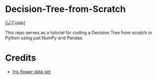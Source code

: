 # Decision-Tree-from-Scratch
[![Colab](https://colab.research.google.com/drive/17CN_GwgMRPQBNEDd-kvL2VVa_EeYBX2K?usp=sharing)]

This repo serves as a tutorial for coding a Decision Tree from scratch in Python using just NumPy and Pandas. 

# Credits
- [Iris flower data set](https://www.kaggle.com/uciml/iris)
